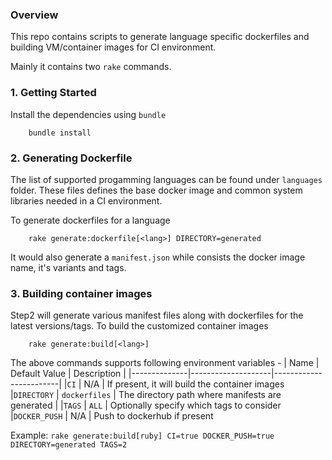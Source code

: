 
### Overview

This repo contains scripts to generate language specific dockerfiles and building VM/container images for CI environment.

Mainly it contains two `rake` commands.

### 1. Getting Started

Install the dependencies using `bundle`

        bundle install

### 2. Generating Dockerfile

The list of supported progamming languages can be found under `languages` folder. These files defines the base docker image 
and common system libraries needed in a CI environment. 

To generate dockerfiles for a language

        rake generate:dockerfile[<lang>] DIRECTORY=generated

It would also generate a `manifest.json` while consists the docker image name, it's variants and tags.

### 3. Building container images

Step2 will generate various manifest files along with dockerfiles for the latest versions/tags. To build the customized
container images 

        rake generate:build[<lang>]

The above commands supports following environment variables -
|   Name       |  Default Value     |      Description                                                |
|--------------|--------------------|------------------------|
|`CI`          |     N/A            |  If present, it will build the container images 
|`DIRECTORY`   |   `dockerfiles`    | The directory path where manifests are generated |
|`TAGS`        |     `ALL`          | Optionally specify which tags to consider
|`DOCKER_PUSH` |      N/A           | Push to dockerhub if present

Example: `rake generate:build[ruby] CI=true DOCKER_PUSH=true DIRECTORY=generated TAGS=2`